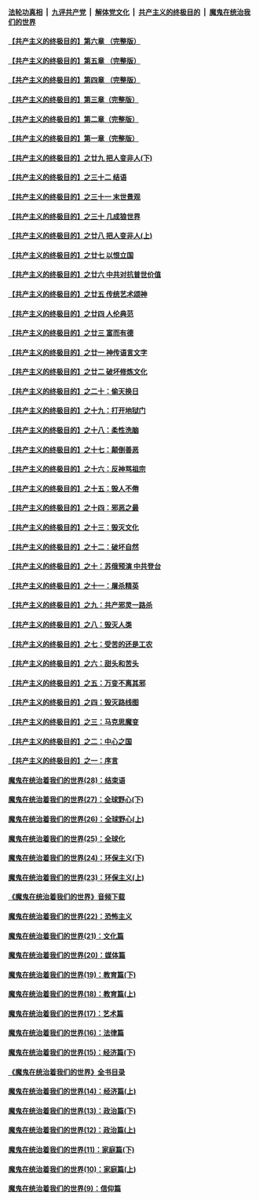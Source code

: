 

####  [法轮功真相](../../../../basic/blob/master/README.md?t=04241901) &nbsp;|&nbsp; [九评共产党](../../../../9ping.md/blob/master/README.md?t=04241901) &nbsp;|&nbsp; [解体党文化](../../../../jtdwh.md/blob/master/README.md?t=04241901)  &nbsp;|&nbsp; [共产主义的终极目的](../../../../gczydzjmd.md/blob/master/README.md?t=04241901) &nbsp;|&nbsp; [魔鬼在统治我们的世界](../../../../mgztzwmdsj.md/blob/master/README.md?t=04241901) 

#### [【共产主义的终极目的】第六章 （完整版）](../pages/nsc422/n11428913.md?t=04241901) 

#### [【共产主义的终极目的】第五章 （完整版）](../pages/nsc422/n11428912.md?t=04241901) 

#### [【共产主义的终极目的】第四章 （完整版）](../pages/nsc422/n11428907.md?t=04241901) 

#### [【共产主义的终极目的】第三章（完整版）](../pages/nsc422/n11428848.md?t=04241901) 

#### [【共产主义的终极目的】第二章（完整版）](../pages/nsc422/n11428831.md?t=04241901) 

#### [【共产主义的终极目的】第一章（完整版）](../pages/nsc422/n11417651.md?t=04241901) 

#### [【共产主义的终极目的】之廿九 把人变非人(下)](../pages/nsc422/n11344140.md?t=04241901) 

#### [【共产主义的终极目的】之三十二 结语](../pages/nsc422/n11360535.md?t=04241901) 

#### [【共产主义的终极目的】之三十一 末世景观](../pages/nsc422/n11351129.md?t=04241901) 

#### [【共产主义的终极目的】之三十 几成狼世界](../pages/nsc422/n11348280.md?t=04241901) 

#### [【共产主义的终极目的】之廿八 把人变非人(上)](../pages/nsc422/n11340492.md?t=04241901) 

#### [【共产主义的终极目的】之廿七 以恨立国](../pages/nsc422/n11336944.md?t=04241901) 

#### [【共产主义的终极目的】之廿六 中共对抗普世价值](../pages/nsc422/n11324785.md?t=04241901) 

#### [【共产主义的终极目的】之廿五 传统艺术颂神](../pages/nsc422/n11296396.md?t=04241901) 

#### [【共产主义的终极目的】之廿四 人伦典范](../pages/nsc422/n11296397.md?t=04241901) 

#### [【共产主义的终极目的】之廿三 富而有德](../pages/nsc422/n11283598.md?t=04241901) 

#### [【共产主义的终极目的】之廿一 神传语言文字](../pages/nsc422/n11263265.md?t=04241901) 

#### [【共产主义的终极目的】之廿二 破坏修炼文化](../pages/nsc422/n11245728.md?t=04241901) 

#### [【共产主义的终极目的】之二十：偷天换日](../pages/nsc422/n11238846.md?t=04241901) 

#### [【共产主义的终极目的】之十九：打开地狱门](../pages/nsc422/n11206376.md?t=04241901) 

#### [【共产主义的终极目的】之十八：柔性洗脑](../pages/nsc422/n11199994.md?t=04241901) 

#### [【共产主义的终极目的】之十七：颠倒善恶](../pages/nsc422/n11179782.md?t=04241901) 

#### [【共产主义的终极目的】之十六：反神骂祖宗](../pages/nsc422/n11166798.md?t=04241901) 

#### [【共产主义的终极目的】之十五：毁人不倦](../pages/nsc422/n11166792.md?t=04241901) 

#### [【共产主义的终极目的】之十四：邪恶之最](../pages/nsc422/n11150249.md?t=04241901) 

#### [【共产主义的终极目的】之十三：毁灭文化](../pages/nsc422/n11135227.md?t=04241901) 

#### [【共产主义的终极目的】之十二：破坏自然](../pages/nsc422/n11135214.md?t=04241901) 

#### [【共产主义的终极目的】之十：苏俄预演 中共登台](../pages/nsc422/n11118424.md?t=04241901) 

#### [【共产主义的终极目的】之十一：屠杀精英](../pages/nsc422/n11118442.md?t=04241901) 

#### [【共产主义的终极目的】之九：共产邪灵一路杀](../pages/nsc422/n11114139.md?t=04241901) 

#### [【共产主义的终极目的】之八：毁灭人类](../pages/nsc422/n11108503.md?t=04241901) 

#### [【共产主义的终极目的】之七：受苦的还是工农](../pages/nsc422/n11101809.md?t=04241901) 

#### [【共产主义的终极目的】之六：甜头和苦头](../pages/nsc422/n11096971.md?t=04241901) 

#### [【共产主义的终极目的】之五：万变不离其邪](../pages/nsc422/n11091285.md?t=04241901) 

#### [【共产主义的终极目的】之四：毁灭路线图](../pages/nsc422/n11086284.md?t=04241901) 

#### [【共产主义的终极目的】之三：马克思魔变](../pages/nsc422/n11061941.md?t=04241901) 

#### [【共产主义的终极目的】之二：中心之国](../pages/nsc422/n11047728.md?t=04241901) 

#### [【共产主义的终极目的】之一：序言](../pages/nsc422/n11086077.md?t=04241901) 

#### [魔鬼在统治着我们的世界(28)：结束语](../pages/nsc422/n10936246.md?t=04241901) 

#### [魔鬼在统治着我们的世界(27)：全球野心(下)](../pages/nsc422/n10928319.md?t=04241901) 

#### [魔鬼在统治着我们的世界(26)：全球野心(上)](../pages/nsc422/n10900318.md?t=04241901) 

#### [魔鬼在统治着我们的世界(25)：全球化](../pages/nsc422/n10788205.md?t=04241901) 

#### [魔鬼在统治着我们的世界(24)：环保主义(下)](../pages/nsc422/n10695307.md?t=04241901) 

#### [魔鬼在统治着我们的世界(23)：环保主义(上)](../pages/nsc422/n10688613.md?t=04241901) 

#### [《魔鬼在统治着我们的世界》音频下载](../pages/nsc422/n10635553.md?t=04241901) 

#### [魔鬼在统治着我们的世界(22)：恐怖主义](../pages/nsc422/n10614727.md?t=04241901) 

#### [魔鬼在统治着我们的世界(21)：文化篇](../pages/nsc422/n10597706.md?t=04241901) 

#### [魔鬼在统治着我们的世界(20)：媒体篇](../pages/nsc422/n10586579.md?t=04241901) 

#### [魔鬼在统治着我们的世界(19)：教育篇(下)](../pages/nsc422/n10564808.md?t=04241901) 

#### [魔鬼在统治着我们的世界(18)：教育篇(上)](../pages/nsc422/n10526970.md?t=04241901) 

#### [魔鬼在统治着我们的世界(17)：艺术篇](../pages/nsc422/n10499093.md?t=04241901) 

#### [魔鬼在统治着我们的世界(16)：法律篇](../pages/nsc422/n10485969.md?t=04241901) 

#### [魔鬼在统治着我们的世界(15)：经济篇(下)](../pages/nsc422/n10469975.md?t=04241901) 

#### [《魔鬼在统治着我们的世界》全书目录](../pages/nsc422/n10464261.md?t=04241901) 

#### [魔鬼在统治着我们的世界(14)：经济篇(上)](../pages/nsc422/n10457370.md?t=04241901) 

#### [魔鬼在统治着我们的世界(13)：政治篇(下)](../pages/nsc422/n10448270.md?t=04241901) 

#### [魔鬼在统治着我们的世界(12)：政治篇(上)](../pages/nsc422/n10444576.md?t=04241901) 

#### [魔鬼在统治着我们的世界(11)：家庭篇(下)](../pages/nsc422/n10440961.md?t=04241901) 

#### [魔鬼在统治着我们的世界(10)：家庭篇(上)](../pages/nsc422/n10435448.md?t=04241901) 

#### [魔鬼在统治着我们的世界(9)：信仰篇](../pages/nsc422/n10432159.md?t=04241901) 

